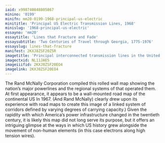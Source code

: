 ```yaml
---
iaid: x998740848805867
minino: '0199'
minifn: mm20-0199-1968-principal-us-electric
minititle: 'Principal US Electric Transmission Lines, 1968'
minislug: '1968-principal-us-electric'
essayno: 'mm20'
essaytitle: 'Lines that Fracture and Fade'
essaysubtitle: 'Two Centuries of Travel through Georgia, 1775-1976'
essayslug: lines-that-fracture
manifest: 2KXJ8ZSF20Z5R
imagetitle: 'Principal interconnected transmission lines in the United States'
imagectxid: NL11JAE5
imageiiifid: 2KXJ8ZSF20EO4
imagelink: 2KXJ8ZSF20EO4
---
```

The Rand McNally Corporation compiled this rolled wall map showing the nation’s major powerlines and the regional systems of that operated them. At first appearance, it appears to be a wall-mounted road map of the continental US In 1967. (And Rand McNally) clearly drew upon its experience with road maps to create this image of a linked system of corridors defined by varying degrees of carrying capacity.) Given the rapidity with which America’s power infrastructure changed in the twentieth century, it is likely this map did not long serve its purpose, but it offers an intriguing glimpse at the ways in which US history grew alongside the movement of non-human elements (in this case electrons along high tension wires).

